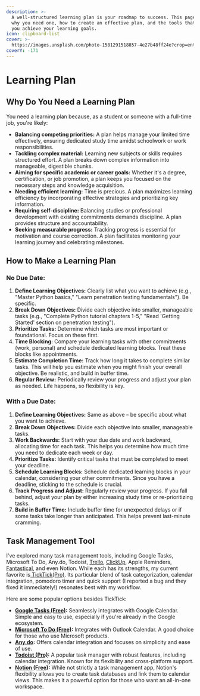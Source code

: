 ```yaml
---
description: >-
  A well-structured learning plan is your roadmap to success. This page explains
  why you need one, how to create an effective plan, and the tools that can help
  you achieve your learning goals.
icon: clipboard-list
cover: >-
  https://images.unsplash.com/photo-1581291518857-4e27b48ff24e?crop=entropy&cs=srgb&fm=jpg&ixid=M3wxOTcwMjR8MHwxfHNlYXJjaHwyfHxwbGFufGVufDB8fHx8MTczOTQxODUxN3ww&ixlib=rb-4.0.3&q=85
coverY: -171
---
```


# Learning Plan

## Why Do You Need a Learning Plan

You need a learning plan because, as a student or someone with a full-time job, you're likely:

* **Balancing competing priorities:** A plan helps manage your limited time effectively, ensuring dedicated study time amidst schoolwork or work responsibilities.
* **Tackling complex material:** Learning new subjects or skills requires structured effort. A plan breaks down complex information into manageable, digestible chunks.
* **Aiming for specific academic or career goals:** Whether it's a degree, certification, or job promotion, a plan keeps you focused on the necessary steps and knowledge acquisition.
* **Needing efficient learning:** Time is precious. A plan maximizes learning efficiency by incorporating effective strategies and prioritizing key information.
* **Requiring self-discipline:** Balancing studies or professional development with existing commitments demands discipline. A plan provides structure and accountability.
* **Seeking measurable progress:** Tracking progress is essential for motivation and course correction. A plan facilitates monitoring your learning journey and celebrating milestones.

## How to Make a Learning Plan

### **No Due Date:**

1. **Define Learning Objectives:** Clearly list what you want to achieve (e.g., "Master Python basics," "Learn penetration testing fundamentals"). Be specific.
2. **Break Down Objectives:** Divide each objective into smaller, manageable tasks (e.g., "Complete Python tutorial chapters 1-5," "Read 'Getting Started' section on penetration testing").
3. **Prioritize Tasks:** Determine which tasks are most important or foundational. Focus on these first.
4. **Time Blocking:** Compare your learning tasks with other commitments (work, personal) and schedule dedicated learning blocks. Treat these blocks like appointments.
5. **Estimate Completion Time:** Track how long it takes to complete similar tasks. This will help you estimate when you might finish your overall objective. Be realistic, and build in buffer time.
6. **Regular Review:** Periodically review your progress and adjust your plan as needed. Life happens, so flexibility is key.

### **With a Due Date:**

1. **Define Learning Objectives:** Same as above – be specific about what you want to achieve.
2. **Break Down Objectives:** Divide each objective into smaller, manageable tasks.
3. **Work Backwards:** Start with your due date and work backward, allocating time for each task. This helps you determine how much time you need to dedicate each week or day.
4. **Prioritize Tasks:** Identify critical tasks that must be completed to meet your deadline.
5. **Schedule Learning Blocks:** Schedule dedicated learning blocks in your calendar, considering your other commitments. Since you have a deadline, sticking to the schedule is crucial.
6. **Track Progress and Adjust:** Regularly review your progress. If you fall behind, adjust your plan by either increasing study time or re-prioritizing tasks.
7. **Build in Buffer Time:** Include buffer time for unexpected delays or if some tasks take longer than anticipated. This helps prevent last-minute cramming.

## Task Management Tool

I've explored many task management tools, including Google Tasks, Microsoft To Do, Any.do, Todoist, [Trello](https://trello.com), [ClickUp](https://clickup.com),  Apple Reminders, [Fantastical](https://flexibits.com/fantastical), and even Notion. While each has its strengths, my current favorite is[ TickTick(Pro)](https://ticktick.com). Its particular blend of task categorization, calendar integration, pomodoro timer and quick support (I reported a bug and they fixed it immediately!) resonates best with my workflow.

Here are some popular options besides TickTick:  &#x20;

* [**Google Tasks (Free)**](https://tasks.google.com)**:** Seamlessly integrates with Google Calendar. Simple and easy to use, especially if you're already in the Google ecosystem.  &#x20;
* [**Microsoft To Do (Free)**](https://to-do.office.com)**:** Integrates with Outlook Calendar. A good choice for those who use Microsoft products.  &#x20;
* [**Any.do**](https://www.any.do/)**:** Offers calendar integration and focuses on simplicity and ease of use.  &#x20;
* [**Todoist (Pro)**](https://www.todoist.com)**:** A popular task manager with robust features, including calendar integration. Known for its flexibility and cross-platform support.  &#x20;
* [**Notion (Free)**](https://www.notion.com)**:** While not strictly a task management app, Notion's flexibility allows you to create task databases and link them to calendar views. This makes it a powerful option for those who want an all-in-one workspace.




